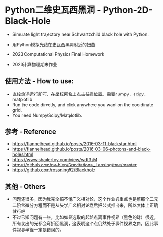 # Python二维史瓦西黑洞 - Python-2D-Black-Hole
- Simulate light trajectory near Schwartzchild black hole with Python.
- 用Python模拟光线在史瓦西黑洞附近的扭曲

- 2023 Computational Physics Final Homework
- 2023计算物理期末作业

## 使用方法 - How to use:
- 直接编译运行即可，在坐标网格上点击任意位置。需要numpy、scipy、matplotlib
- Run the code directly, and click anywhere you want on the coordinate grid.
- You need Numpy/Scipy/Matplotlib.

## 参考 - Reference
- https://flannelhead.github.io/posts/2016-03-11-blackstar.html
- https://flannelhead.github.io/posts/2016-03-06-photons-and-black-holes.html
- https://www.shadertoy.com/view/wdt3zM
- https://github.com/nv-hiep/Gravitational_Lensing/tree/master
- https://github.com/rossning92/Blackhole

## 其他 - Others
- 问题还很多，因为我完全搞不懂广义相对论，这个作业的重点也是解那个二元二阶常微分方程而不是从头学广义相对论然后把公式推出来，所以大体上正确就行吧
- 不过已知问题有一些，比如如果选取的起始点离事件视界（黑色的球）很近，所有发出的光都会弯折回黑洞，这表明这个点仍然处于事件视界之内，因此事件视界半径一定是错误的。
